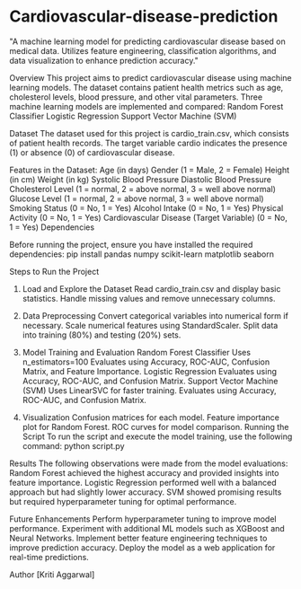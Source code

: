 # Cardiovascular-disease-prediction
"A machine learning model for predicting cardiovascular disease based on medical data. Utilizes feature engineering, classification algorithms, and data visualization to enhance prediction accuracy."

Overview
This project aims to predict cardiovascular disease using machine learning models. The dataset contains patient health metrics such as age, cholesterol levels, blood pressure, and other vital parameters. Three machine learning models are implemented and compared:
Random Forest Classifier
Logistic Regression
Support Vector Machine (SVM)

Dataset
The dataset used for this project is cardio_train.csv, which consists of patient health records. The target variable cardio indicates the presence (1) or absence (0) of cardiovascular disease.

Features in the Dataset:
Age (in days)
Gender (1 = Male, 2 = Female)
Height (in cm)
Weight (in kg)
Systolic Blood Pressure
Diastolic Blood Pressure
Cholesterol Level (1 = normal, 2 = above normal, 3 = well above normal)
Glucose Level (1 = normal, 2 = above normal, 3 = well above normal)
Smoking Status (0 = No, 1 = Yes)
Alcohol Intake (0 = No, 1 = Yes)
Physical Activity (0 = No, 1 = Yes)
Cardiovascular Disease (Target Variable) (0 = No, 1 = Yes)
Dependencies

Before running the project, ensure you have installed the required dependencies:
pip install pandas numpy scikit-learn matplotlib seaborn

Steps to Run the Project
1. Load and Explore the Dataset
Read cardio_train.csv and display basic statistics.
Handle missing values and remove unnecessary columns.

2. Data Preprocessing
Convert categorical variables into numerical form if necessary.
Scale numerical features using StandardScaler.
Split data into training (80%) and testing (20%) sets.

3. Model Training and Evaluation
Random Forest Classifier
Uses n_estimators=100
Evaluates using Accuracy, ROC-AUC, Confusion Matrix, and Feature Importance.
Logistic Regression
Evaluates using Accuracy, ROC-AUC, and Confusion Matrix.
Support Vector Machine (SVM)
Uses LinearSVC for faster training.
Evaluates using Accuracy, ROC-AUC, and Confusion Matrix.

4. Visualization
Confusion matrices for each model.
Feature importance plot for Random Forest.
ROC curves for model comparison.
Running the Script
To run the script and execute the model training, use the following command:
python script.py

Results
The following observations were made from the model evaluations:
Random Forest achieved the highest accuracy and provided insights into feature importance.
Logistic Regression performed well with a balanced approach but had slightly lower accuracy.
SVM showed promising results but required hyperparameter tuning for optimal performance.

Future Enhancements
Perform hyperparameter tuning to improve model performance.
Experiment with additional ML models such as XGBoost and Neural Networks.
Implement better feature engineering techniques to improve prediction accuracy.
Deploy the model as a web application for real-time predictions.

Author
[Kriti Aggarwal]
